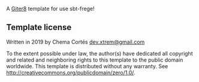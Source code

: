 A [Giter8][g8] template for use sbt-frege!

Template license
----------------
Written in 2019 by Chema Cortés <dev.xtrem@gmail.com>

To the extent possible under law, the author(s) have dedicated all copyright and related
and neighboring rights to this template to the public domain worldwide.
This template is distributed without any warranty. See <http://creativecommons.org/publicdomain/zero/1.0/>.

[g8]: http://www.foundweekends.org/giter8/
